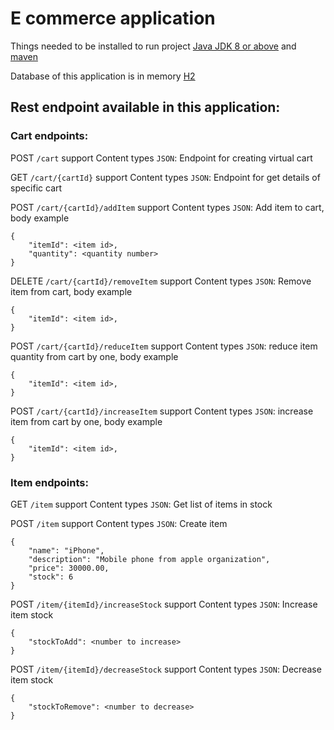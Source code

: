 # E commerce application

Things needed to be installed to run project
[Java JDK 8 or above](https://www.oracle.com/java/technologies/javase-downloads.html) and [maven](https://maven.apache.org/)

Database of this application is in memory [H2](https://www.h2database.com/html/main.html)

## Rest endpoint available in this application:
### Cart endpoints:
POST `/cart` support Content types `JSON`:
Endpoint for creating virtual cart

GET `/cart/{cartId}` support Content types `JSON`:
Endpoint for get details of specific cart

POST `/cart/{cartId}/addItem` support Content types `JSON`:
Add item to cart, body example
```
{
    "itemId": <item id>,
    "quantity": <quantity number>
}
```

DELETE `/cart/{cartId}/removeItem` support Content types `JSON`:
Remove item from cart, body example
```
{
    "itemId": <item id>,
}
```
POST `/cart/{cartId}/reduceItem` support Content types `JSON`:
reduce item quantity from cart by one, body example
```
{
    "itemId": <item id>,
}
```
POST `/cart/{cartId}/increaseItem` support Content types `JSON`:
increase item from cart by one, body example
```
{
    "itemId": <item id>,
}
```
### Item endpoints:
GET `/item` support Content types `JSON`: Get list of items in stock

POST `/item` support Content types `JSON`:
Create item
```
{
    "name": "iPhone",
    "description": "Mobile phone from apple organization",
    "price": 30000.00,
    "stock": 6
}
```

POST `/item/{itemId}/increaseStock` support Content types `JSON`:
Increase item stock
```
{
    "stockToAdd": <number to increase>
}
```

POST `/item/{itemId}/decreaseStock` support Content types `JSON`:
Decrease item stock
```
{
    "stockToRemove": <number to decrease>
}
```








